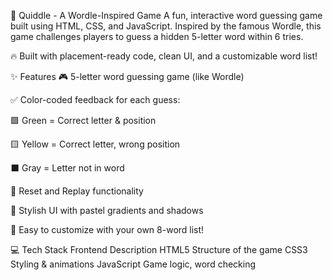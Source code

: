 🎯 Quiddle - A Wordle-Inspired Game
A fun, interactive word guessing game built using HTML, CSS, and JavaScript. Inspired by the famous Wordle, this game challenges players to guess a hidden 5-letter word within 6 tries.

🔥 Built with placement-ready code, clean UI, and a customizable word list!

✨ Features
🎮 5-letter word guessing game (like Wordle)

✅ Color-coded feedback for each guess:

🟩 Green = Correct letter & position

🟨 Yellow = Correct letter, wrong position

⬛ Gray = Letter not in word

🔁 Reset and Replay functionality

🎨 Stylish UI with pastel gradients and shadows

🧠 Easy to customize with your own 8-word list!

💻 Tech Stack
Frontend	Description
HTML5	Structure of the game
CSS3	Styling & animations
JavaScript	Game logic, word checking
